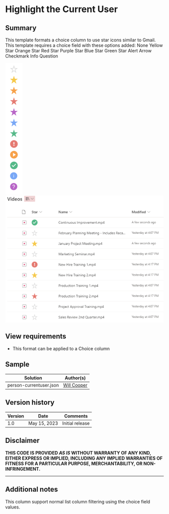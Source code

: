 # Highlight the Current User

## Summary
This template formats a choice column to use star icons similar to Gmail. This template requires a choice field with these options added:
None
Yellow Star
Orange Star
Red Star
Purple Star
Blue Star
Green Star
Alert
Arrow
Checkmark
Info
Question

![screenshot of the sample](./assets/starred-items.png)
![screenshot of the sample](./assets/starred-items-2.png)

## View requirements
- This format can be applied to a Choice column

## Sample

Solution|Author(s)
--------|---------
person-currentuser.json | [Will Cooper](https://github.com/wwcoop)

## Version history

Version|Date|Comments
-------|----|--------
1.0|May 15, 2023|Initial release

## Disclaimer
**THIS CODE IS PROVIDED *AS IS* WITHOUT WARRANTY OF ANY KIND, EITHER EXPRESS OR IMPLIED, INCLUDING ANY IMPLIED WARRANTIES OF FITNESS FOR A PARTICULAR PURPOSE, MERCHANTABILITY, OR NON-INFRINGEMENT.**

---

## Additional notes
This column support normal list column filtering using the choice field values.
